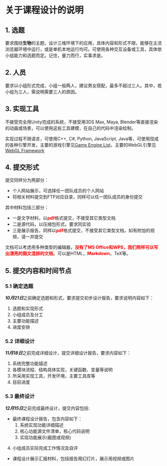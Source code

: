 # 关于课程设计的说明

## 1. 选题
要求围绕<strong>生物</strong>的主题，设计三维环境下的应用，具体内容和形式不限，能够在主流浏览器环境中运行，或是单机本地运行均可。可使用各种交互设备或工具，具体依小组能力和选题而定。记住，量力而行，实事求是。

## 2. 人员
要求以小组形式完成，小组一般两人，建议男女搭配，最多不超过三人。其中，若小组为三人，需说明需要三人的原因。

## 3. 实现工具
不接受完全用Unity完成的系统，不接受用3DS Max, Maya, Blender等直接渲染的动画或场景，可以使用这些工具建模，在自己的代码中渲染绘制。

实现过程不限语言，可使用C++, C#, Python, JavaScript, Java等，可使用现成的各种引擎开发，主要的游戏引擎见[Game Engine List](https://en.wikipedia.org/wiki/List_of_game_engines)，主要的WebGL引擎见[WebGL Framework](https://en.wikipedia.org/wiki/List_of_WebGL_frameworks)

## 4. 提交形式
提交同样分为两部分：

* 个人网站展示，可选择任一团队成员的个人网站
* 将相关材料提交到FTP对应目录，同样可以任一团队成员的身份提交

其中材料包括三部分：

* 一是文字材料，以<strong style="color:red">pdf</strong>格式提交，不接受其它类型文档
* 二是源代码，以压缩包形式，要求同实验
* 三是展示报告，同样以<strong style="color:red">pdf</strong>格式提交，不接受其它类型文档，如有附加的视频，请一并提交

文档可以考虑用多种类型的编辑器，<strong style="color:red">没有了MS Office和WPS，我们照样可以写出漂亮的图文混排的文档</strong>。可以是HTML，<strong style="color:red">Markdown</strong>，TeX等。

## 5. 提交内容和时间节点
### 5.1 确定选题
***10月21日***之前确定选题和形式，要求提交初步设计报告，要求说明内容如下：

1. 选题和实现形式
2. 小组成员及分工
3. 主要功能描述
4. 进度安排

### 5.2 详细设计
***11月18日***之前完成详细设计，提交详细设计报告，要求内容如下：

1. 系统完整功能描述
2. 各模块流程、结构具体实现，关键函数、变量等说明
3. 所采用实现工具，开发环境，主要工具库等
4. 目前进度

### 5.3 最终设计
***12月15日***之前完成最终设计，提交内容包括:

* 最终课程设计报告，包含内容如下：
  1. 系统实现功能详细描述
  2. 核心功能源文件清单，核心代码说明
  3. 实现功能展示(截图或视频)
4. 小组成员实际完成工作情况及自评
  
* 课程设计展示汇报材料，包括报告用幻灯片，展示用视频或图片